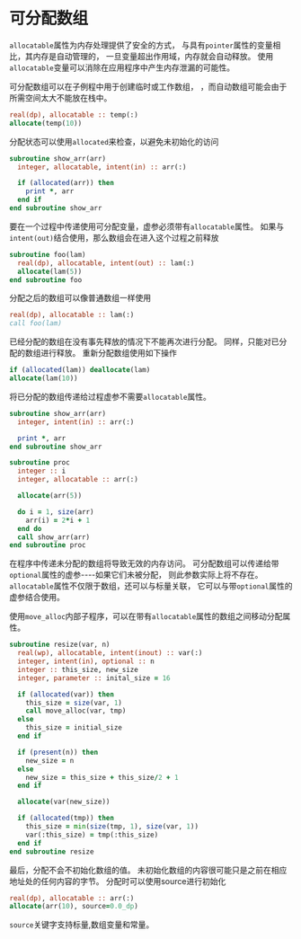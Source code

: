 # 可分配数组

`allocatable`属性为内存处理提供了安全的方式，
与具有`pointer`属性的变量相比，其内存是自动管理的，
一旦变量超出作用域，内存就会自动释放。 
使用`allocatable`变量可以消除在应用程序中产生内存泄漏的可能性。

可分配数组可以在子例程中用于创建临时或工作数组，
，而自动数组可能会由于所需空间太大不能放在栈中。

```fortran
real(dp), allocatable :: temp(:)
allocate(temp(10))
```

分配状态可以使用`allocated`来检查，以避免未初始化的访问

```fortran
subroutine show_arr(arr)
  integer, allocatable, intent(in) :: arr(:)

  if (allocated(arr)) then
    print *, arr
  end if
end subroutine show_arr
```

要在一个过程中传递使用可分配变量，虚参必须带有`allocatable`属性。
如果与`intent(out)`结合使用，那么数组会在进入这个过程之前释放

```fortran
subroutine foo(lam)
  real(dp), allocatable, intent(out) :: lam(:)
  allocate(lam(5))
end subroutine foo
```

分配之后的数组可以像普通数组一样使用

```fortran
real(dp), allocatable :: lam(:)
call foo(lam)
```

已经分配的数组在没有事先释放的情况下不能再次进行分配。
同样，只能对已分配的数组进行释放。 重新分配数组使用如下操作

```fortran
if (allocated(lam)) deallocate(lam)
allocate(lam(10))
```

将已分配的数组传递给过程虚参不需要`allocatable`属性。

```fortran
subroutine show_arr(arr)
  integer, intent(in) :: arr(:)

  print *, arr
end subroutine show_arr

subroutine proc
  integer :: i
  integer, allocatable :: arr(:)

  allocate(arr(5))

  do i = 1, size(arr)
    arr(i) = 2*i + 1
  end do
  call show_arr(arr)
end subroutine proc
```

在程序中传递未分配的数组将导致无效的内存访问。
可分配数组可以传递给带`optional`属性的虚参----如果它们未被分配，
则此参数实际上将不存在。
`allocatable`属性不仅限于数组，还可以与标量关联，
它可以与带`optional`属性的虚参结合使用。

使用`move_alloc`内部子程序，可以在带有`allocatable`属性的数组之间移动分配属性。

```fortran
subroutine resize(var, n)
  real(wp), allocatable, intent(inout) :: var(:)
  integer, intent(in), optional :: n
  integer :: this_size, new_size
  integer, parameter :: inital_size = 16

  if (allocated(var)) then
    this_size = size(var, 1)
    call move_alloc(var, tmp)
  else
    this_size = initial_size
  end if

  if (present(n)) then
    new_size = n
  else
    new_size = this_size + this_size/2 + 1
  end if

  allocate(var(new_size))

  if (allocated(tmp)) then
    this_size = min(size(tmp, 1), size(var, 1))
    var(:this_size) = tmp(:this_size)
  end if
end subroutine resize
```

最后，分配不会不初始化数组的值。
未初始化数组的内容很可能只是之前在相应地址处的任何内容的字节。
分配时可以使用source进行初始化

```fortran
real(dp), allocatable :: arr(:)
allocate(arr(10), source=0.0_dp)
```
`source`关键字支持标量,数组变量和常量。


